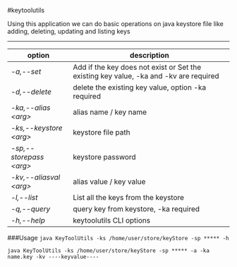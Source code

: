 #keytoolutils

Using this application we can do basic operations on java keystore file like adding, deleting, updating and listing keys
****

|option|description|
|-----------------|------------|
|_-a,--set_|Add if the key does not exist or Set the existing key value, -ka and -kv are required|
|_-d,--delete_|delete the existing key value, option -ka required|
|_-ka,--alias \<arg>_|alias name / key name|
|_-ks,--keystore \<arg>_|keystore file path|
|_-sp,--storepass \<arg>_|keystore password|
|_-kv,--aliasval \<arg>_|alias value / key value|
|_-l,--list_|List all the keys from the keystore|
|_-q,--query_|query key from keystore, -ka required|
|_-h,--help_|keytoolutils CLI options|

###Usage
`java KeyToolUtils -ks /home/user/store/keyStore -sp ***** -h`

`java KeyToolUtils -ks /home/user/store/keyStore -sp ***** -a -ka name.key -kv ----keyvalue----`

 
              